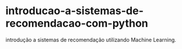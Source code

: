 # introducao-a-sistemas-de-recomendacao-com-python
introdução a sistemas de recomendação utilizando Machine Learning.
